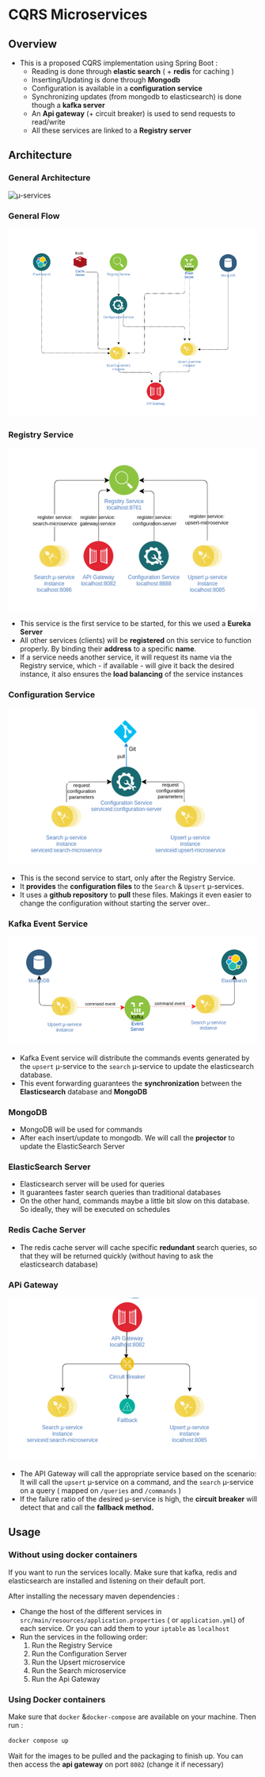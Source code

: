 # CQRS Microservices

## Overview

- This is a proposed CQRS implementation using Spring Boot : 
  - Reading is done through **elastic search** ( + **redis** for caching )
  - Inserting/Updating is done through **Mongodb**
  - Configuration is available in a **configuration service**
  - Synchronizing updates (from mongodb  to elasticsearch) is done though a **kafka server**
  - An **Api gateway** (+ circuit breaker) is used to send requests to read/write
  - All these services are linked to a **Registry server**


## Architecture

### General Architecture

![µ-services](./resources/µ-services.png)

 ### General Flow

![launch_order](./resources/launch_order.png)

### Registry Service

![registry_service](./resources/registry_service.png)

- This service is the first service to be started, for this we used a **Eureka Server**
- All other services (clients) will be **registered** on this service to function properly. By binding their **address** to a specific **name**.
- If a service needs another service, it will request its name via the Registry service, which - if available - will give it back the desired instance, it also ensures the **load balancing** of the service instances

### Configuration Service

![configuration_service](./resources/configuration_service.png)

- This is the second service to start, only after the Registry Service.
- It **provides** the **configuration files** to the `Search` & `Upsert` µ-services.
- It uses a **github repository** to **pull** these files. Makings it even easier to change the configuration without starting the server over..

### Kafka Event Service

![event_service](./resources/event_service.png)

- Kafka Event service will distribute the commands events generated by the `upsert` µ-service to the `search` µ-service to update the elasticsearch database.
- This event forwarding guarantees the **synchronization** between the **Elasticsearch** database and **MongoDB**

### MongoDB

- MongoDB will be used for commands
- After each insert/update to mongodb. We will call the **projector** to update the ElasticSearch Server

### ElasticSearch Server

- Elasticsearch server will be used for queries
- It guarantees faster search queries than traditional databases
- On the other hand, commands maybe a little bit slow on this database. So ideally, they will be executed on schedules

### Redis Cache Server

- The redis cache server will cache specific **redundant** search queries, so that they will be returned quickly (without having to ask the elasticsearch database)

### APi Gateway

![api_gateway](./resources/api_gateway.png)

- The API Gateway will call the appropriate service based on the scenario: It will call the `upsert` µ-service on a command, and the `search` µ-service on a query ( mapped on `/queries` and `/commands` )
- If the failure ratio of the desired µ-service is high, the **circuit breaker** will detect that and call the **fallback method.**

## Usage

### Without using docker containers

If you want to run the services locally. Make sure that kafka, redis and elasticsearch are installed and listening on their default port.

After installing the necessary maven dependencies : 

- Change the host of the different services in `src/main/resources/application.properties` ( or `application.yml`) of each service. Or you can add them to your `iptable` as `localhost`
- Run the services in the following order:
  1. Run the Registry Service
  1. Run the Configuration Server
  1. Run the Upsert microservice
  1. Run the Search microservice
  1. Run the Api Gateway

### Using Docker containers

Make sure that `docker` &`docker-compose` are available on your machine. Then run :

```bash
docker compose up
```

Wait for the images to be pulled and the packaging to finish up. You can then access the **api gateway** on port `8082` (change it if necessary)
